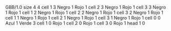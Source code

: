 <gs-board> GBB/1.0
size 4 4
cell 1 3 Negro 1 Rojo 1 
cell 2 3 Negro 1 Rojo 1 
cell 3 3 Negro 1 Rojo 1 
cell 1 2 Negro 1 Rojo 1 
cell 2 2 Negro 1 Rojo 1 
cell 3 2 Negro 1 Rojo 1 
cell 1 1 Negro 1 Rojo 1 
cell 2 1 Negro 1 Rojo 1 
cell 3 1 Negro 1 Rojo 1 
cell 0 0 Azul 1 Verde 3 
cell 1 0 Rojo 1 
cell 2 0 Rojo 1 
cell 3 0 Rojo 1 
head 1 0
 </gs-board>